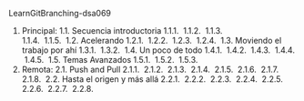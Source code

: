 LearnGitBranching-dsa069

1.	Principal:
1.1.	Secuencia introductoria
1.1.1.	‎ 
1.1.2.	‎
1.1.3.	
1.1.4.	‎
1.1.5.	‎
1.2.	Acelerando
1.2.1.	‎
1.2.2.	‎
1.2.3.	‎
1.2.4.	‎
1.3.	Moviendo el trabajo por ahí
1.3.1.	‎
1.3.2.	‎
1.4.	Un poco de todo
1.4.1.	‎
1.4.2.	‎
1.4.3.	‎
1.4.4.	‎
1.4.5.	‎
1.5.	Temas Avanzados
1.5.1.	‎
1.5.2.	‎
1.5.3.	‎
2.	Remota:
2.1.	Push and Pull
2.1.1.	‎
2.1.2.	‎
2.1.3.	‎
2.1.4.	‎
2.1.5.	‎
2.1.6.	‎
2.1.7.	‎
2.1.8.	‎
2.2.	Hasta el origen y más allá
2.2.1.	‎
2.2.2.	‎
2.2.3.	‎
2.2.4.	‎
2.2.5.	‎
2.2.6.	‎
2.2.7.	‎
2.2.8.	‎


